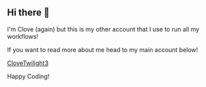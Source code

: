 ## Hi there 🩵

I'm Clove (again) but this is my other account that I use to run all my workflows!

If you want to read more about me head to my main account below!

[CloveTwilight3](https://github.com/CloveTwilight3)

Happy Coding!